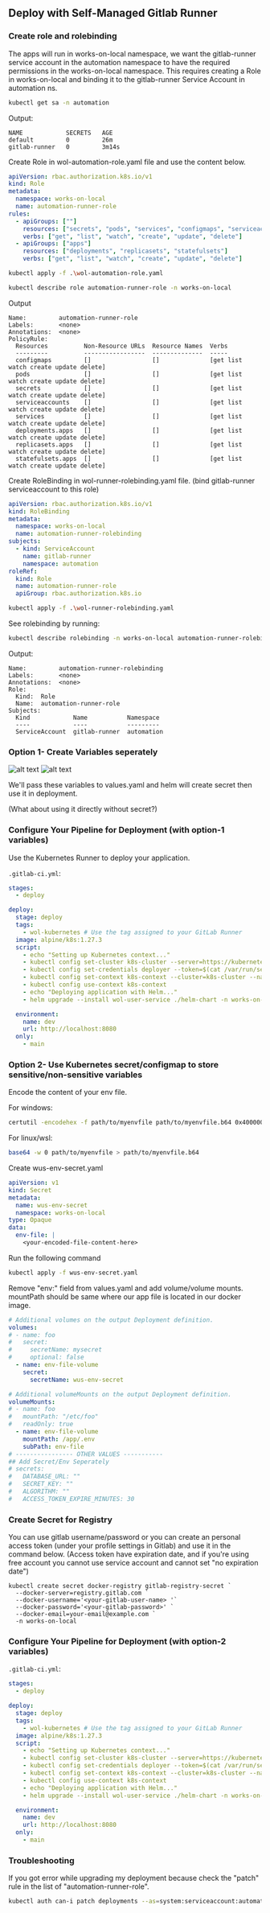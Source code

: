 ## Deploy with Self-Managed Gitlab Runner

### Create role and rolebinding

The apps will run in works-on-local namespace, we want the gitlab-runner service account in the automation namespace to have the required permissions in the works-on-local namespace. This requires creating a Role in works-on-local and binding it to the gitlab-runner Service Account in automation ns.

```bash
kubectl get sa -n automation
```
Output:
```
NAME            SECRETS   AGE
default         0         26m
gitlab-runner   0         3m14s
```

Create Role in wol-automation-role.yaml file and use the content below.

```yaml
apiVersion: rbac.authorization.k8s.io/v1
kind: Role
metadata:
  namespace: works-on-local
  name: automation-runner-role
rules:
  - apiGroups: [""]
    resources: ["secrets", "pods", "services", "configmaps", "serviceaccounts"]
    verbs: ["get", "list", "watch", "create", "update", "delete"]
  - apiGroups: ["apps"]
    resources: ["deployments", "replicasets", "statefulsets"]
    verbs: ["get", "list", "watch", "create", "update", "delete"]
```

```bash
kubectl apply -f .\wol-automation-role.yaml
```

```bash
kubectl describe role automation-runner-role -n works-on-local
```

Output
```
Name:         automation-runner-role
Labels:       <none>
Annotations:  <none>
PolicyRule:
  Resources          Non-Resource URLs  Resource Names  Verbs
  ---------          -----------------  --------------  -----
  configmaps         []                 []              [get list watch create update delete]
  pods               []                 []              [get list watch create update delete]
  secrets            []                 []              [get list watch create update delete]
  serviceaccounts    []                 []              [get list watch create update delete]
  services           []                 []              [get list watch create update delete]
  deployments.apps   []                 []              [get list watch create update delete]
  replicasets.apps   []                 []              [get list watch create update delete]
  statefulsets.apps  []                 []              [get list watch create update delete]
```

Create RoleBinding in wol-runner-rolebinding.yaml file. (bind gitlab-runner serviceaccount to this role)

```yaml
apiVersion: rbac.authorization.k8s.io/v1
kind: RoleBinding
metadata:
  namespace: works-on-local
  name: automation-runner-rolebinding
subjects:
  - kind: ServiceAccount
    name: gitlab-runner
    namespace: automation
roleRef:
  kind: Role
  name: automation-runner-role
  apiGroup: rbac.authorization.k8s.io
```

```bash
kubectl apply -f .\wol-runner-rolebinding.yaml
```

See rolebinding by running:
```bash
kubectl describe rolebinding -n works-on-local automation-runner-rolebinding
```
Output:

```
Name:         automation-runner-rolebinding
Labels:       <none>
Annotations:  <none>
Role:
  Kind:  Role
  Name:  automation-runner-role
Subjects:
  Kind            Name           Namespace
  ----            ----           ---------
  ServiceAccount  gitlab-runner  automation
```

### Option 1- Create Variables seperately

![alt text](../images/gitlab_var_1.png)
![alt text](../images/gitlab_var_2.png)

We'll pass these variables to values.yaml and helm will create secret then use it in deployment.

(What about using it directly without secret?)

### Configure Your Pipeline for Deployment (with option-1 variables)

Use the Kubernetes Runner to deploy your application.

`.gitlab-ci.yml`:

```yaml
stages:
  - deploy

deploy:
  stage: deploy
  tags:
    - wol-kubernetes # Use the tag assigned to your GitLab Runner
  image: alpine/k8s:1.27.3
  script:
    - echo "Setting up Kubernetes context..."
    - kubectl config set-cluster k8s-cluster --server=https://kubernetes.default.svc --insecure-skip-tls-verify=true
    - kubectl config set-credentials deployer --token=$(cat /var/run/secrets/kubernetes.io/serviceaccount/token)
    - kubectl config set-context k8s-context --cluster=k8s-cluster --namespace=works-on-local --user=deployer
    - kubectl config use-context k8s-context
    - echo "Deploying application with Helm..."
    - helm upgrade --install wol-user-service ./helm-chart -n works-on-local --set secrets.DATABASE_URL=$DATABASE_URL --set secrets.SECRET_KEY=$SECRET_KEY --set secrets.ALGORITHM=$ALGORITHM --set secrets.ACCESS_TOKEN_EXPIRE_MINUTES=$ACCESS_TOKEN_EXPIRE_MINUTES --set image.tag=4c287a81a2c5bd6c4df3b8b652c037d4060f6fa6 --set image.repository=registry.gitlab.com/worksonlocal/engineering/wol-user-service --set-json imagePullSecrets='[{"name":"gitlab-registry-secret"}]'

  environment:
    name: dev
    url: http://localhost:8080
  only:
    - main
```

### Option 2- Use Kubernetes secret/configmap to store sensitive/non-sensitive variables

Encode the content of your env file.

For windows: 
```bash
certutil -encodehex -f path/to/myenvfile path/to/myenvfile.b64 0x40000001
```
For linux/wsl:

```bash
base64 -w 0 path/to/myenvfile > path/to/myenvfile.b64
```

Create wus-env-secret.yaml

```yaml
apiVersion: v1
kind: Secret
metadata:
  name: wus-env-secret
  namespace: works-on-local
type: Opaque
data:
  env-file: |
    <your-encoded-file-content-here>
```

Run the following command

```bash
kubectl apply -f wus-env-secret.yaml
```

Remove "env:" field from values.yaml and add volume/volume mounts. mountPath should be same where our app file is located in our docker image. 

```yaml
# Additional volumes on the output Deployment definition.
volumes: 
# - name: foo
#   secret:
#     secretName: mysecret
#     optional: false
  - name: env-file-volume
    secret:
      secretName: wus-env-secret

# Additional volumeMounts on the output Deployment definition.
volumeMounts:
# - name: foo
#   mountPath: "/etc/foo"
#   readOnly: true
  - name: env-file-volume
    mountPath: /app/.env
    subPath: env-file
# ---------------- OTHER VALUES -----------
## Add Secret/Env Seperately
# secrets:
#   DATABASE_URL: ""
#   SECRET_KEY: ""
#   ALGORITHM: ""
#   ACCESS_TOKEN_EXPIRE_MINUTES: 30

```

### Create Secret for Registry

You can use gitlab username/password or you can create an personal access token (under your profile settings in Gitlab) and use it in the command below. (Access token have expiration date, and if you're using free account you cannot use service account and cannot set "no expiration date")

```shell
kubectl create secret docker-registry gitlab-registry-secret `
  --docker-server=registry.gitlab.com `
  --docker-username='<your-gitlab-user-name> '`
  --docker-password='<your-gitlab-password>' `
  --docker-email=your-email@example.com `
  -n works-on-local
```

### Configure Your Pipeline for Deployment (with option-2 variables)

`.gitlab-ci.yml`:

```yaml
stages:
  - deploy

deploy:
  stage: deploy
  tags:
    - wol-kubernetes # Use the tag assigned to your GitLab Runner
  image: alpine/k8s:1.27.3
  script:
    - echo "Setting up Kubernetes context..."
    - kubectl config set-cluster k8s-cluster --server=https://kubernetes.default.svc --insecure-skip-tls-verify=true
    - kubectl config set-credentials deployer --token=$(cat /var/run/secrets/kubernetes.io/serviceaccount/token)
    - kubectl config set-context k8s-context --cluster=k8s-cluster --namespace=works-on-local --user=deployer
    - kubectl config use-context k8s-context
    - echo "Deploying application with Helm..."
    - helm upgrade --install wol-user-service ./helm-chart -n works-on-local --set image.tag=4c287a81a2c5bd6c4df3b8b652c037d4060f6fa6 --set image.repository=registry.gitlab.com/worksonlocal/engineering/wol-user-service --set-json imagePullSecrets='[{"name":"gitlab-registry-secret"}]'

  environment:
    name: dev
    url: http://localhost:8080
  only:
    - main
```

### Troubleshooting

If you got error while upgrading my deployment because check the "patch" rule in the list of "automation-runner-role".
```bash
kubectl auth can-i patch deployments --as=system:serviceaccount:automation:gitlab-runner -n works-on-local
```